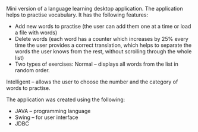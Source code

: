  Mini version of a language learning desktop application.
 The application helps to practise vocabulary. It has the following features:
-	Add new words to practise (the user can add them one at a time or load a file with words)
-	Delete words (each word has a counter which increases by 25% every time the user provides a correct translation, which helps to separate the words the user knows from the rest, without scrolling through the whole list)
-	Two types of exercises:
 Normal – displays all words from the list in random order.
 
 Intelligent – allows the user to choose the number and the category of words to practise.

 The application was created using the following:
- JAVA – programming language
- Swing – for user interface
- JDBC 
